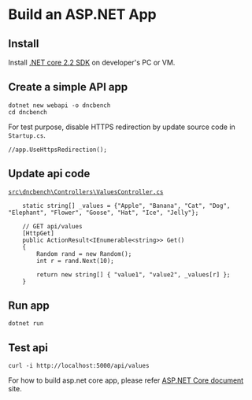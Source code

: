 # Build an ASP.NET App

## Install

Install [.NET core 2.2 SDK](https://dotnet.microsoft.com/download) on developer's PC or VM.

## Create a simple API app

```
dotnet new webapi -o dncbench
cd dncbench
```

For test purpose, disable HTTPS redirection by update source code in `Startup.cs`.

```
//app.UseHttpsRedirection();
```

## Update api code

[`src\dncbench\Controllers\ValuesController.cs`](.\src\dncbench\Controllers\ValuesController.cs)

```
    static string[] _values = {"Apple", "Banana", "Cat", "Dog", "Elephant", "Flower", "Goose", "Hat", "Ice", "Jelly"};

    // GET api/values
    [HttpGet]
    public ActionResult<IEnumerable<string>> Get()
    {
        Random rand = new Random();
        int r = rand.Next(10);

        return new string[] { "value1", "value2", _values[r] };
    }
```

## Run app

```
dotnet run
```

## Test api

```
curl -i http://localhost:5000/api/values
```

For how to build asp.net core app, please refer [ASP.NET Core document](https://docs.microsoft.com/en-us/aspnet/core/tutorials/razor-pages/?view=aspnetcore-2.2) site.

